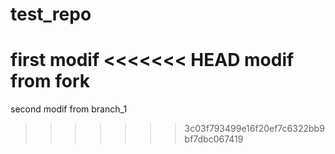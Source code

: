 # test_repo
first modif
<<<<<<< HEAD
modif from fork
=======
second modif from branch_1
>>>>>>> 3c03f793499e16f20ef7c6322bb9bf7dbc067419
